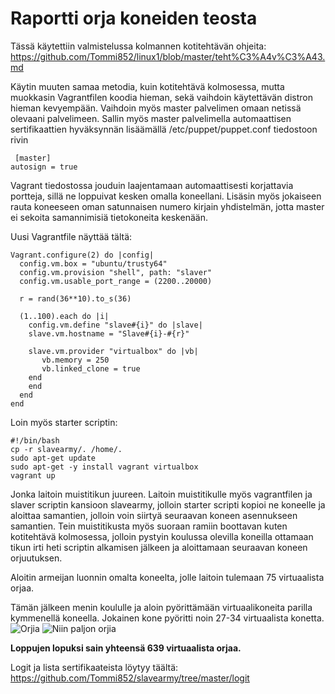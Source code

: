 # Raportti orja koneiden teosta

Tässä käytettiin valmistelussa kolmannen kotitehtävän ohjeita: https://github.com/Tommi852/linux1/blob/master/teht%C3%A4v%C3%A43.md

Käytin muuten samaa metodia, kuin kotitehtävä kolmosessa, mutta muokkasin Vagrantfilen koodia hieman, sekä vaihdoin käytettävän distron hieman kevyempään. Vaihdoin myös master palvelimen omaan netissä olevaani palvelimeen.
Sallin myös master palvelimella automaattisen sertifikaattien hyväksynnän lisäämällä /etc/puppet/puppet.conf tiedostoon rivin
```
 [master]
autosign = true
```

Vagrant tiedostossa jouduin laajentamaan automaattisesti korjattavia portteja, sillä ne loppuivat kesken omalla koneellani. Lisäsin myös jokaiseen rauta koneeseen oman satunnaisen numero kirjain yhdistelmän, jotta master ei sekoita samannimisiä tietokoneita keskenään. 

Uusi Vagrantfile näyttää tältä:
```
Vagrant.configure(2) do |config|
  config.vm.box = "ubuntu/trusty64"
  config.vm.provision "shell", path: "slaver"
  config.vm.usable_port_range = (2200..20000)

  r = rand(36**10).to_s(36)

  (1..100).each do |i|
    config.vm.define "slave#{i}" do |slave|
	slave.vm.hostname = "Slave#{i}-#{r}"

    slave.vm.provider "virtualbox" do |vb|
       vb.memory = 250
       vb.linked_clone = true
    end
    end
  end
end
```

Loin myös starter scriptin:
```
#!/bin/bash
cp -r slavearmy/. /home/.
sudo apt-get update
sudo apt-get -y install vagrant virtualbox
vagrant up
```

Jonka laitoin muistitikun juureen. Laitoin muistitikulle myös vagrantfilen ja slaver scriptin kansioon slavearmy, jolloin starter scripti kopioi ne koneelle ja aloittaa samantien, jolloin voin siirtyä seuraavan koneen asennukseen samantien.
Tein muistitikusta myös suoraan ramiin boottavan kuten kotitehtävä kolmosessa, jolloin pystyin koulussa olevilla koneilla ottamaan tikun irti heti scriptin alkamisen jälkeen ja aloittamaan seuraavan koneen orjuutuksen.

Aloitin armeijan luonnin omalta koneelta, jolle laitoin tulemaan 75 virtuaalista orjaa.

Tämän jälkeen menin koululle ja aloin pyörittämään virtuaalikoneita parilla kymmenellä koneella. Jokainen kone pyöritti noin 27-34 virtuaalista konetta.
![Orjia](kuvat/kuva1.jpg)
![Niin paljon orjia](kuvat/kuva2.jpg)


**Loppujen lopuksi sain yhteensä 639 virtuaalista orjaa.**

Logit ja lista sertifikaateista löytyy täältä: https://github.com/Tommi852/slavearmy/tree/master/logit

